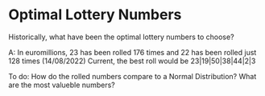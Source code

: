 # Optimal Lottery Numbers
 Historically, what have been the optimal lottery numbers to choose?

 A: In euromillions, 23 has been rolled 176 times and 22 has been rolled just 128 times (14/08/2022)
 Current, the best roll would be 23|19|50|38|44|2|3

To do:
    How do the rolled numbers compare to a Normal Distribution?
    What are the most valueble numbers?
